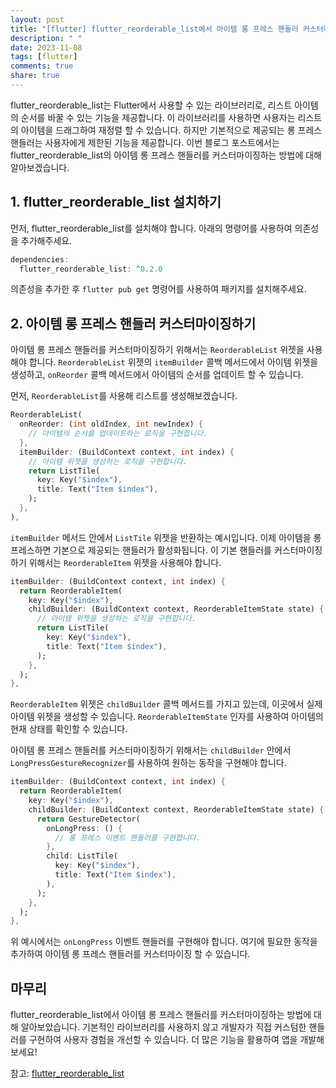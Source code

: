 ```yaml
---
layout: post
title: "[flutter] flutter_reorderable_list에서 아이템 롱 프레스 핸들러 커스터마이징하기"
description: " "
date: 2023-11-08
tags: [flutter]
comments: true
share: true
---
```


flutter_reorderable_list는 Flutter에서 사용할 수 있는 라이브러리로, 리스트 아이템의 순서를 바꿀 수 있는 기능을 제공합니다. 이 라이브러리를 사용하면 사용자는 리스트의 아이템을 드래그하여 재정렬 할 수 있습니다. 하지만 기본적으로 제공되는 롱 프레스 핸들러는 사용자에게 제한된 기능을 제공합니다. 이번 블로그 포스트에서는 flutter_reorderable_list의 아이템 롱 프레스 핸들러를 커스터마이징하는 방법에 대해 알아보겠습니다.

## 1. flutter_reorderable_list 설치하기

먼저, flutter_reorderable_list를 설치해야 합니다. 아래의 명령어를 사용하여 의존성을 추가해주세요.

```dart
dependencies:
  flutter_reorderable_list: ^0.2.0
```

의존성을 추가한 후 `flutter pub get` 명령어를 사용하여 패키지를 설치해주세요.

## 2. 아이템 롱 프레스 핸들러 커스터마이징하기

아이템 롱 프레스 핸들러를 커스터마이징하기 위해서는 `ReorderableList` 위젯을 사용해야 합니다. `ReorderableList` 위젯의 `itemBuilder` 콜백 메서드에서 아이템 위젯을 생성하고, `onReorder` 콜백 메서드에서 아이템의 순서를 업데이트 할 수 있습니다.

먼저, `ReorderableList`를 사용해 리스트를 생성해보겠습니다.

```dart
ReorderableList(
  onReorder: (int oldIndex, int newIndex) {
    // 아이템의 순서를 업데이트하는 로직을 구현합니다.
  },
  itemBuilder: (BuildContext context, int index) {
    // 아이템 위젯을 생성하는 로직을 구현합니다.
    return ListTile(
      key: Key("$index"),
      title: Text("Item $index"),
    );
  },
),
```

`itemBuilder` 메서드 안에서 `ListTile` 위젯을 반환하는 예시입니다. 이제 아이템을 롱 프레스하면 기본으로 제공되는 핸들러가 활성화됩니다. 이 기본 핸들러를 커스터마이징하기 위해서는 `ReorderableItem` 위젯을 사용해야 합니다.

```dart
itemBuilder: (BuildContext context, int index) {
  return ReorderableItem(
    key: Key("$index"),
    childBuilder: (BuildContext context, ReorderableItemState state) {
      // 아이템 위젯을 생성하는 로직을 구현합니다.
      return ListTile(
        key: Key("$index"),
        title: Text("Item $index"),
      );
    },
  );
},
```

`ReorderableItem` 위젯은 `childBuilder` 콜백 메서드를 가지고 있는데, 이곳에서 실제 아이템 위젯을 생성할 수 있습니다. `ReorderableItemState` 인자를 사용하여 아이템의 현재 상태를 확인할 수 있습니다.

아이템 롱 프레스 핸들러를 커스터마이징하기 위해서는 `childBuilder` 안에서 `LongPressGestureRecognizer`를 사용하여 원하는 동작을 구현해야 합니다.

```dart
itemBuilder: (BuildContext context, int index) {
  return ReorderableItem(
    key: Key("$index"),
    childBuilder: (BuildContext context, ReorderableItemState state) {
      return GestureDetector(
        onLongPress: () {
          // 롱 프레스 이벤트 핸들러를 구현합니다.
        },
        child: ListTile(
          key: Key("$index"),
          title: Text("Item $index"),
        ),
      );
    },
  );
},
```

위 예시에서는 `onLongPress` 이벤트 핸들러를 구현해야 합니다. 여기에 필요한 동작을 추가하여 아이템 롱 프레스 핸들러를 커스터마이징 할 수 있습니다.

## 마무리

flutter_reorderable_list에서 아이템 롱 프레스 핸들러를 커스터마이징하는 방법에 대해 알아보았습니다. 기본적인 라이브러리를 사용하지 않고 개발자가 직접 커스텀한 핸들러를 구현하여 사용자 경험을 개선할 수 있습니다. 더 많은 기능을 활용하여 앱을 개발해보세요!

참고: [flutter_reorderable_list](https://pub.dev/packages/flutter_reorderable_list)